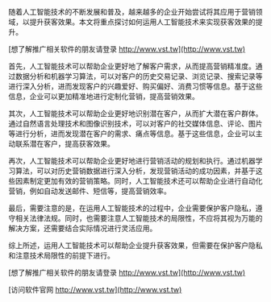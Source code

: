 随着人工智能技术的不断发展和普及，越来越多的企业开始尝试将其应用于营销领域，以提升获客效果。本文将重点探讨如何运用人工智能技术来实现获客效果的提升。

[想了解推广相关软件的朋友请登录 http://www.vst.tw](http://www.vst.tw)

首先，人工智能技术可以帮助企业更好地了解客户需求，从而提高营销精准度。通过数据分析和机器学习算法，可以对客户的历史交易记录、浏览记录、搜索记录等进行深入分析，进而发现客户的兴趣爱好、购买偏好、消费习惯等信息。基于这些信息，企业可以更加精准地进行定制化营销，提高营销效果。

其次，人工智能技术可以帮助企业更好地识别潜在客户，从而扩大潜在客户群体。通过自然语言处理技术和图像识别技术，可以对客户的社交媒体信息、评论、图片等进行分析，进而发现潜在客户的需求、痛点等信息。基于这些信息，企业可以主动联系潜在客户，提高获客效果。

再次，人工智能技术可以帮助企业更好地进行营销活动的规划和执行。通过机器学习算法，可以对历史营销数据进行深入分析，发现营销活动的成功因素，并基于这些因素制定更加有效的营销策略。同时，人工智能技术还可以帮助企业进行自动化营销，例如自动发送邮件、短信等，提高营销效率。

最后，需要注意的是，在运用人工智能技术的过程中，企业需要保护客户隐私，遵守相关法律法规。同时，也需要注意人工智能技术的局限性，不应将其视为万能的解决方案，还需要结合实际情况进行灵活应用。

综上所述，运用人工智能技术可以帮助企业提升获客效果，但需要在保护客户隐私和注意技术局限性的前提下进行。

[想了解推广相关软件的朋友请登录 http://www.vst.tw](http://www.vst.tw)


[访问软件官网 http://www.vst.tw](http://www.vst.tw)
